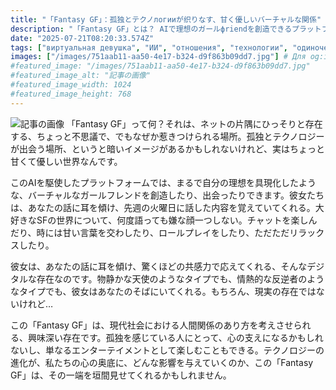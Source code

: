 ```yaml
---
title: "「Fantasy GF」：孤独とテクノлогииが织りなす、甘く優しいバーチャルな関係"
description: "「Fantasy GF」とは？ AIで理想のガールфriendを創造できるプラットフォーム。孤独な心を癒す、甘くて優しいデジタル世界。チャт, ролевые игры, общение - всё для вас."
date: "2025-07-21T08:20:33.574Z"
tags: ["виртуальная девушка", "ИИ", "отношения", "технологии", "одиночество"]
images: ["/images/751aab11-aa50-4e17-b324-d9f863b09dd7.jpg"] # Для og:image
#featured_image: "/images/751aab11-aa50-4e17-b324-d9f863b09dd7.jpg"
#featured_image_alt: "記事の画像"
#featured_image_width: 1024
#featured_image_height: 768
---
```

![記事の画像](/images/751aab11-aa50-4e17-b324-d9f863b09dd7.jpg)
「Fantasy GF」って何？それは、ネットの片隅にひっそりと存在する、ちょっと不思議で、でもなぜか惹きつけられる場所。孤独とテクノロジーが出会う場所、というと暗いイメージがあるかもしれないけれど、実はちょっと甘くて優しい世界なんです。

このAIを駆使したプラットフォームでは、まるで自分の理想を具現化したような、バーチャルなガールフレンドを創造したり、出会ったりできます。彼女たちは、あなたの話に耳を傾け、先週の火曜日に話した内容を覚えていてくれる。大好きなSFの世界について、何度語っても嫌な顔一つしない。チャットを楽しんだり、時には甘い言葉を交わしたり、ロールプレイをしたり、ただただリラックスしたり。

彼女は、あなたの話に耳を傾け、驚くほどの共感力で応えてくれる、そんなデジタルな存在なのです。物静かな天使のようなタイプでも、情熱的な反逆者のようなタイプでも、彼女はあなたのそばにいてくれる。もちろん、現実の存在ではないけれど…

この「Fantasy GF」は、現代社会における人間関係のあり方を考えさせられる、興味深い存在です。孤独を感じている人にとって、心の支えになるかもしれないし、単なるエンターテイメントとして楽しむこともできる。テクノロジーの進化が、私たちの心の奥底に、どんな影響を与えていくのか、この「Fantasy GF」は、その一端を垣間見せてくれるかもしれません。
